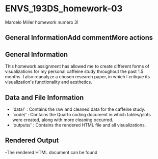 # ENVS_193DS_homework-03
Marcelo Miller homework numero 3!

## General InformationAdd commentMore actions

## General Information

This homework assignment has allowed me to create different forms of visualizations for my personal caffeine study throughout the past 1.5 months. I also reanalyze a chosen research paper, in which I critique its visualization's functionality and aesthetics. 

## Data and File Information
- 'data/' : Contains the raw and cleaned data for the caffeine study.
- 'code/' : Contains the Quarto coding document in which tables/plots were created, along with more cleaning occurred.
- 'outputs/' : Contains the rendered HTML file and all visualizations.

## Rendered Output

-The rendered HTML document can be found



